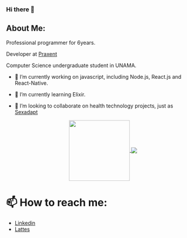 ### Hi there 👋

## About Me:
Professional programmer for 6years.

Developer at [Praxent](https://praxent.com/)

Computer Science undergraduate student in UNAMA.

- 🔭 I’m currently working on javascript, including Node.js, React.js and React-Native.
- 🌱 I’m currently learning Elixir.
- 👯 I’m looking to collaborate on health technology projects, just as [Sexadapt](https://github.com/sexadapt)

  <p align="center">
    <a href="https://github.com/Diogo-Felipe">
    <img
      align="center"
      height="165"
      src="https://github-readme-stats.vercel.app/api?username=Diogo-Felipe&count_private=true&show_icons=true&hide=issues&title_color=fff&icon_color=79ff97&text_color=9f9f9f&bg_color=151515"
    />
  </a>
  <a href="https://github.com/Diogo-Felipe">
    <img
      align="center"
      src="https://github-readme-stats.vercel.app/api/top-langs/?username=Diogo-Felipe&layout=compact&title_color=fff&icon_color=79ff97&text_color=9f9f9f&bg_color=151515"
    />
  </a>
</p>

# 📫 How to reach me:
- [Linkedin](https://www.linkedin.com/in/diogofelipe/)
- [Lattes](http://lattes.cnpq.br/6674011441732123)

